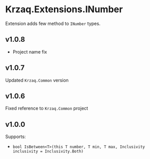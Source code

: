 ﻿# Krzaq.Extensions.INumber
Extension adds few method to `INumber` types.

## v1.0.8
* Project name fix

## v1.0.7
Updated `Krzaq.Common` version

## v1.0.6
Fixed reference to `Krzaq.Common` project

## v1.0.0
Supports:
* `bool IsBetween<T>(this T number, T min, T max, Inclusivity inclusivity = Inclusivity.Both)`
